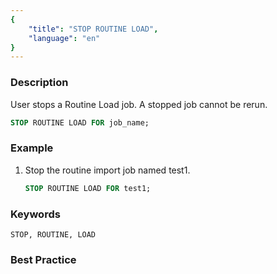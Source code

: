 ```yaml
---
{
    "title": "STOP ROUTINE LOAD",
    "language": "en"
}
---
```


<!--
Licensed to the Apache Software Foundation (ASF) under one
or more contributor license agreements.  See the NOTICE file
distributed with this work for additional information
regarding copyright ownership.  The ASF licenses this file
to you under the Apache License, Version 2.0 (the
"License"); you may not use this file except in compliance
with the License.  You may obtain a copy of the License at

  http://www.apache.org/licenses/LICENSE-2.0

Unless required by applicable law or agreed to in writing,
software distributed under the License is distributed on an
"AS IS" BASIS, WITHOUT WARRANTIES OR CONDITIONS OF ANY
KIND, either express or implied.  See the License for the
specific language governing permissions and limitations
under the License.
-->


### Description

User stops a Routine Load job. A stopped job cannot be rerun.

```sql
STOP ROUTINE LOAD FOR job_name;
```

### Example

1. Stop the routine import job named test1.

    ```sql
    STOP ROUTINE LOAD FOR test1;
    ```

### Keywords

    STOP, ROUTINE, LOAD

### Best Practice

